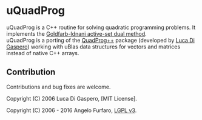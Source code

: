 # uQuadProg
uQuadProg is a C++ routine for solving quadratic programming problems. 
It implements the [Goldfarb-Idnani active-set dual method](http://www.javaquant.net/papers/goldfarbidnani.pdf).  
uQuadProg is a porting of the  [QuadProg++](https://github.com/liuq/QuadProgpp) package (developed by [Luca Di Gaspero](http://www.diegm.uniud.it/digaspero/)) working with uBlas data structures for vectors and matrices instead of native C++ arrays.

## Contribution

Contributions and bug fixes are welcome.

Copyright (C) 2006 Luca Di Gaspero, [MIT License].

Copyright (C) 2006 - 2016 Angelo Furfaro, [LGPL v3](LICENSE).
